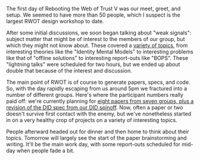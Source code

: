 The first day of Rebooting the Web of Trust V was our meet, greet, and setup. We seemed to have more than 50 people, which I suspect is the largest RWOT design workshop to date. 

After some initial discussions, we soon began talking about "weak signals": subject matter that might be of interest to the members of our group, but which they might not know about. These covered a <a href="https://github.com/WebOfTrustInfo/rebooting-the-web-of-trust-fall2017/tree/master/event-documents/lightning-talks">variety of topics</a>, from interesting theories like the "Identity Mental Models" to interesting problems like that of "offline solutions" to interesting report-outs like "BOPS". These "lightning talks" were scheduled for two hours, but we ended up about double that because of the interest and discussion.

The main point of RWOT is of course to generate papers, specs, and code. So, with the day rapidly escaping from us around 5pm we fractured into a number of different groups. Here's where the participant numbers really paid off: we're currently planning for <a href="https://github.com/WebOfTrustInfo/rebooting-the-web-of-trust-fall2017/blob/master/event-documents/plenaries/3-first-day-close.md">eight papers from seven groups, plus a revision of the DID spec from our DID spinoff</a>. Now, often a paper or two doesn't survive first contact with the enemy, but we've nonetheless started in on a very healthy crop of projects on a variety of interesting topics.

People afterward headed out for dinner and then home to think about their topics. Tomorrow will largely see the start of the paper brainstorming and writing. It'll be the main work day, with some report-outs scheduled for mid-day when people fade a bit.

